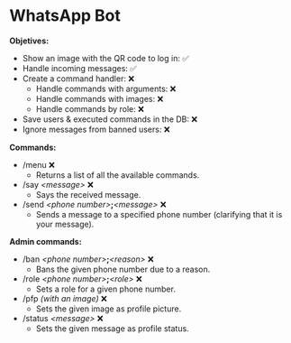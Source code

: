 # WhatsApp Bot

**Objetives:**

-   Show an image with the QR code to log in: ✅
-   Handle incoming messages: ✅
-   Create a command handler: ❌
    -   Handle commands with arguments: ❌
    -   Handle commands with images: ❌
    -   Handle commands by role: ❌
-   Save users & executed commands in the DB: ❌
-   Ignore messages from banned users: ❌

**Commands:**

-   /menu ❌
    -   Returns a list of all the available commands.
-   /say _\<message>_ ❌
    -   Says the received message.
-   /send _\<phone number>_**;**_\<message>_ ❌
    -   Sends a message to a specified phone number (clarifying that it is your message).

**Admin commands:**

-   /ban _\<phone number>_**;**_\<reason>_ ❌
    -   Bans the given phone number due to a reason.
-   /role _\<phone number>_**;**_\<role>_ ❌
    -   Sets a role for a given phone number.
-   /pfp _(with an image)_ ❌
    -   Sets the given image as profile picture.
-   /status _\<message>_ ❌
    -   Sets the given message as profile status.
